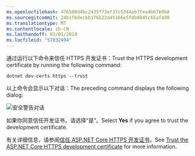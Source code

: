 ```yaml
---
ms.openlocfilehash: 476580d4bc2435f73ef37c5344ab7fea4b67b9b8
ms.sourcegitcommit: 24b1f6decbb17bb22a45166e5fdb0845c65af498
ms.translationtype: MT
ms.contentlocale: zh-CN
ms.lasthandoff: 03/01/2019
ms.locfileid: "57032494"
---
```

<span data-ttu-id="d1d8f-101">通过运行以下命令来信任 HTTPS 开发证书：</span><span class="sxs-lookup"><span data-stu-id="d1d8f-101">Trust the HTTPS development certificate by running the following command:</span></span>

```console
dotnet dev-certs https --trust
```

<span data-ttu-id="d1d8f-102">以上命令会显示以下对话：</span><span class="sxs-lookup"><span data-stu-id="d1d8f-102">The preceding command displays the following dialog:</span></span>

![安全警告对话](~/getting-started/_static/cert.png)

<span data-ttu-id="d1d8f-104">如果你同意信任开发证书，请选择“是”。</span><span class="sxs-lookup"><span data-stu-id="d1d8f-104">Select **Yes** if you agree to trust the development certificate.</span></span>

<span data-ttu-id="d1d8f-105">有关详细信息，请参阅[信任 ASP.NET Core HTTPS 开发证书](xref:security/enforcing-ssl#trust-the-aspnet-core-https-development-certificate-on-windows-and-macos)。</span><span class="sxs-lookup"><span data-stu-id="d1d8f-105">See [Trust the ASP.NET Core HTTPS development certificate](xref:security/enforcing-ssl#trust-the-aspnet-core-https-development-certificate-on-windows-and-macos) for more information.</span></span>